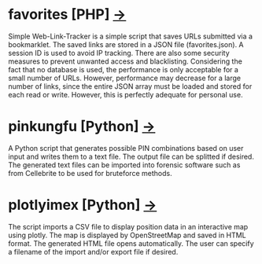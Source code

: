 # favorites [PHP] [&#8594;](favorites)
Simple Web-Link-Tracker is a simple script that saves URLs submitted via a bookmarklet. The saved links are stored in a JSON file (favorites.json). A session ID is used to avoid IP tracking. There are also some security measures to prevent unwanted access and blacklisting. Considering the fact that no database is used, the performance is only acceptable for a small number of URLs. However, performance may decrease for a large number of links, since the entire JSON array must be loaded and stored for each read or write. However, this is perfectly adequate for personal use.

# pinkungfu [Python] [&#8594;](pinkungfu)
A Python script that generates possible PIN combinations based on user input and writes them to a text file. The output file can be splitted if desired. The generated text files can be imported into forensic software such as from Cellebrite to be used for bruteforce methods.

# plotlyimex [Python] [&#8594;](plotlyimex)
The script imports a CSV file to display position data in an interactive map using plotly. The map is displayed by OpenStreetMap and saved in HTML format. The generated HTML file opens automatically. The user can specify a filename of the import and/or export file if desired.
